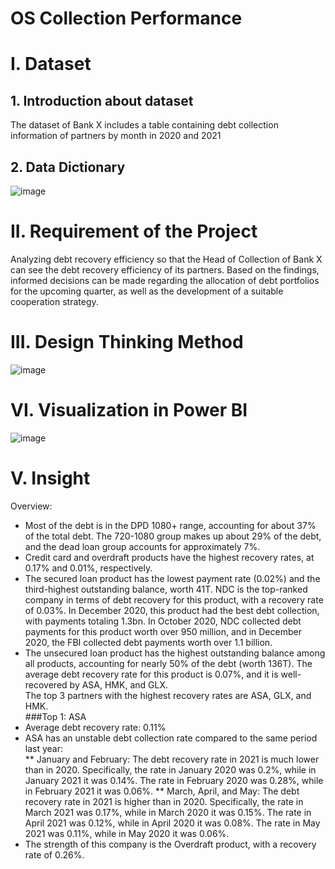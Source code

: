# OS Collection Performance
# I. Dataset
## 1. Introduction about dataset
The dataset of Bank X includes a table containing debt collection information of partners by month in 2020 and 2021	
## 2. Data Dictionary
![image](https://user-images.githubusercontent.com/129883764/233991260-6f6ac9a3-5e54-4a4a-a399-9414bfdf7279.png)
# II. Requirement of the Project
Analyzing debt recovery efficiency so that the Head of Collection of Bank X can see the debt recovery efficiency of its partners. Based on the findings, informed decisions can be made regarding the allocation of debt portfolios for the upcoming quarter, as well as the development of a suitable cooperation strategy.
# III. Design Thinking Method
![image](https://user-images.githubusercontent.com/129883764/233991659-f9535e5a-9412-4cec-a12e-903f3ef0d1b5.png)
# VI. Visualization in Power BI
![image](https://user-images.githubusercontent.com/129883764/233992042-ead7f7c8-8f87-460d-b38b-0f1d249444d7.png)
# V. Insight
Overview:<br>
* Most of the debt is in the DPD 1080+ range, accounting for about 37% of the total debt. The 720-1080 group makes up about 29% of the debt, and the dead loan group accounts for approximately 7%.
* Credit card and overdraft products have the highest recovery rates, at 0.17% and 0.01%, respectively.
* The secured loan product has the lowest payment rate (0.02%) and the third-highest outstanding balance, worth 41T. NDC is the top-ranked company in terms of debt recovery for this product, with a recovery rate of 0.03%. In December 2020, this product had the best debt collection, with payments totaling 1.3bn. In October 2020, NDC collected debt payments for this product worth over 950 million, and in December 2020, the FBI collected debt payments worth over 1.1 billion.
* The unsecured loan product has the highest outstanding balance among all products, accounting for nearly 50% of the debt (worth 136T). The average debt recovery rate for this product is 0.07%, and it is well-recovered by ASA, HMK, and GLX. <br>
The top 3 partners with the highest recovery rates are ASA, GLX, and HMK.<br>
###Top 1: ASA
* Average debt recovery rate: 0.11%
* ASA has an unstable debt collection rate compared to the same period last year:<br>
   ** January and February: The debt recovery rate in 2021 is much lower than in 2020. Specifically, the rate in January 2020 was 0.2%, while in January 2021 it was 0.14%. The rate in February 2020 was 0.28%, while in February 2021 it was 0.06%.
   ** March, April, and May: The debt recovery rate in 2021 is higher than in 2020. Specifically, the rate in March 2021 was 0.17%, while in March 2020 it was 0.15%. The rate in April 2021 was 0.12%, while in April 2020 it was 0.08%. The rate in May 2021 was 0.11%, while in May 2020 it was 0.06%.
 * The strength of this company is the Overdraft product, with a recovery rate of 0.26%.
